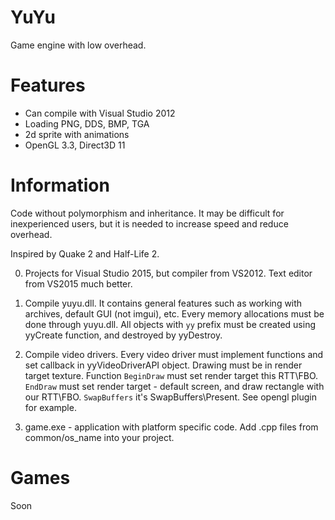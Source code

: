 # YuYu
Game engine with low overhead.

# Features

* Can compile with Visual Studio 2012
* Loading PNG, DDS, BMP, TGA
* 2d sprite with animations
* OpenGL 3.3, Direct3D 11

# Information

Code without polymorphism and inheritance. It may be difficult for inexperienced users, but it is needed to increase speed and reduce overhead.

Inspired by Quake 2 and Half-Life 2.

0. Projects for Visual Studio 2015, but compiler from VS2012. Text editor from VS2015 much better.

1.  Compile yuyu.dll. It contains general features such as working with archives, default GUI (not imgui), etc. Every memory allocations must be done through yuyu.dll. All objects with `yy` prefix must be created using yyCreate function, and destroyed by yyDestroy.

2. Compile video drivers. Every video driver must implement functions and set callback in yyVideoDriverAPI object. Drawing must be in render target texture. Function `BeginDraw` must set render target this RTT\FBO. `EndDraw` must set render target - default screen, and draw rectangle with our RTT\FBO. `SwapBuffers` it's SwapBuffers\Present.
See opengl plugin for example.

3. game.exe - application with platform specific code. Add .cpp files from common/os_name into your project. 

# Games

Soon

